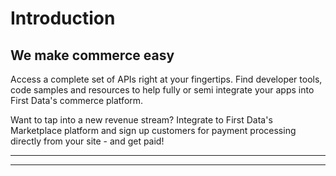# Introduction

## We make commerce easy

Access a complete set of APIs right at your fingertips. Find developer tools, code samples and resources to help fully or semi integrate your apps into First Data's commerce platform.

Want to tap into a new revenue stream? Integrate to First Data's Marketplace platform and sign up customers for payment processing directly from your site - and get paid!

---

<!-- type: row -->

<!-- type: card
title: Work with the Best
description: Dedicated specialists and industry experts who understand the complexities of your business.
-->

<!-- type: card
title: Open Environment
description: Whether you’re building an all-in-one solution, looking to streamline PCI compliance, enable EMV or even something else, our open platform saves you time, money and resources.
-->

<!-- type: card
title: One Stop Shop
description: Create, test, certify and deliver payment-rich applications all through a single interface.
-->

<!-- type: card
title: End to End Value
description: Create rewards programs for your merchants or develop loyalty apps for our Clover Marketplace.
-->

<!-- type: card
title: Customized Solutions
description: Whatever your business needs – be it full, semi or direct we've got your integration model.
-->

<!-- type: card
title: Earn Revenue
description: Leverage one of our flexible commercial business models and get paid when signing up customers for payment processing.
-->

<!-- type: row-end -->

---
